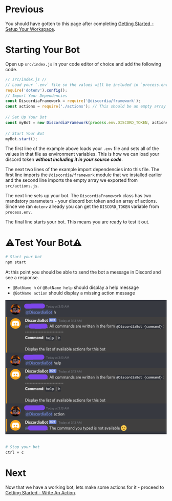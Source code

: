 # Previous
You should have gotten to this page after completing [Getting Started - Setup Your Workspace](gs_setup_your_workspace).

# Starting Your Bot
Open up `src/index.js` in your code editor of choice and add the following code.
```js
// src/index.js //
// Load your `.env` file so the values will be included in `process.env.DISCORD_TOKEN`
require('dotenv').config();
// Import Your Dependencies
const DiscordiaFramework = require('@discordia/framework');
const actions = require('./actions'); // This should be an empty array

// Set Up Your Bot
const myBot = new DiscordiaFramework(process.env.DISCORD_TOKEN, actions);

// Start Your Bot
myBot.start();
```
The first line of the example above loads your `.env` file and sets all of the values in that file as environment variables. This is how we can load your discord token ***without including it in your source code***.

The next two lines of the example import dependencies into this file. The first line imports the `@discordia/framework` module that we installed earlier and the second line imports the empty array we exported from `src/actions.js`.

The next line sets up your bot. The `DiscordiaFramework` class has two mandatory parameters - your discord bot token and an array of actions. Since we ran `dotenv` already you can get the `DISCORD_TOKEN` variable from `process.env`.

The final line starts your bot. This means you are ready to test it out.

# ⚠️Test Your Bot⚠️
```bash
# Start your bot
npm start
```
At this point you should be able to send the bot a message in Discord and see a response.

- `@BotName h` or `@BotName help` should display a help message
- `@BotName action` should display a missing action message

<div style="width: 100%">
  <img src="img/gs_start_your_bot/first_test.png" style="margin: auto; display: block;">
</div>

<br/>

```bash
# Stop your bot
ctrl + c
```
# Next
Now that we have a working bot, lets make some actions for it - proceed to [Getting Started - Write An Action](gs_write_an_action).